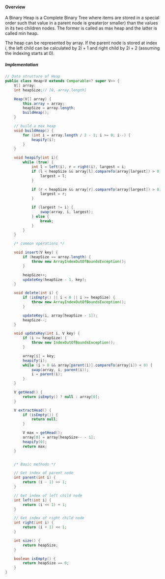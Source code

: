 #### Overview

A Binary Heap is a Complete Binary Tree where items are stored in a special order such that value in a parent node is greater(or smaller) than the values in its two children nodes. The former is called as max heap and the latter is called min heap.

The heap can be represented by array. If the parent node is stored at index $i$, the left child can be calculated by $2i+1$ and right child by $2i+2$ (assuming the indexing starts at 0).

##### Implementation

```java
// Data structure of Heap
public class Heap<V extends Comparable<? super V>> {
	V[] array;
	int heapSize;// [0, array.length]

	Heap(V[] array) {
		this.array = array;
		heapSize = array.length;
		buildHeap();
	}

	// build a max heap
	void buildHeap() {
		for (int i = array.length / 2 - 1; i >= 0; i--) {
			heapify(i);
		}
	}

	void heapify(int i){
		while (true) {
			int l = left(i), r = right(i), largest = i;
			if (l < heapSize && array[l].compareTo(array[largest]) > 0) {
				largest = l;
			}

			if (r < heapSize && array[r].compareTo(array[largest]) > 0) {
				largest = r;
			}

			if (largest != i) {
				swap(array, i, largest);
			} else {
				break;
			}
		}
	}

	/* common operations */

	void insert(V key) {
		if (heapSize == array.length) {
			throw new ArrayIndexOutOfBoundsException();
		}

		heapSize++;
		updateKey(heapSize - 1, key);
	}

	void delete(int i) {
		if (isEmpty() || i < 0 || i >= heapSize) {
			throw new ArrayIndexOutOfBoundsException();
		}

		updateKey(i, array[heapSize - 1]);
		heapSize--;
	}

	void updateKey(int i, V key) {
		if (i >= heapSize) {
			throw new IndexOutOfBoundsException();
		}

		array[i] = key;
		heapify(i);
		while (i > 0 && array[parent(i)].compareTo(array[i]) < 0) {
			swap(array, i, parent(i));
			i = parent(i);
		}
	}

	V getHead() {
		return isEmpty() ? null : array[0];
	}

	V extractHead() {
		if (isEmpty()) {
			return null;
		}

		V max = getHead();
		array[0] = array[heapSize-- - 1];
		heapify(0);
		return max;
	}


	/* Basic methods */

	// Get index of parent node
	int parent(int i) {
		return (i - 1) >> 1;
	}

	// Get index of left child node
	int left(int i) {
		return (i << 1) + 1;
	}

	// Get index of right child node
	int right(int i) {
		return (i + 1) << 1;
	}

	int size() {
		return heapSize;
	}

	boolean isEmpty() {
		return heapSize == 0;
	}
}
```
